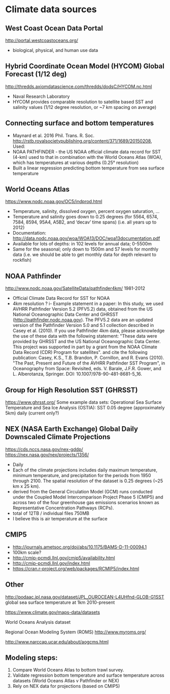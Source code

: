 # Climate data sources 

## West Coast Ocean Data Portal
http://portal.westcoastoceans.org/
- biological, physical, and human use data

## Hybrid Coordinate Ocean Model (HYCOM) Global Forecast (1/12 deg)
http://thredds.axiomdatascience.com/thredds/dodsC/HYCOM.nc.html
- Naval Research Laboratory
- HYCOM provides comparable resolution to satellite based SST and salinity values
(1/12 degree resolution, or ~7 km spacing on average)

## Connecting surface and bottom temperatures 
- Maynard et al. 2016 Phil. Trans. R. Soc. <http://rstb.royalsocietypublishing.org/content/371/1689/20150208>, Used:
- NOAA PATHFINDER - the US NOAA official climate data record for SST (4-km)
used to that in combination with the World Oceans Atlas (WOA), which has
temperatures at various depths (0.25° resolution)
- Built a linear regression predicting bottom temperature from sea surface temperature

## World Oceans Atlas
https://www.nodc.noaa.gov/OC5/indprod.html
- Temperature, salinity, dissolved oxygen, percent oxygen saturation, …
- Temperature and salinity goes down to 0.25 degrees (for  5564, 6574, 7584, 8594,
95A4, A5B2, and ‘decav’ time spans) (i.e. all years up to 2012)
- Documentation: http://data.nodc.noaa.gov/woa/WOA13/DOC/woa13documentation.pdf
- Available for lots of depths: in 102 levels for annual data; 0-5500m
- Same for the seasonal; only down to 1500m and 57 levels for monthly data (i.e.
we should be able to get monthly data for depth relevant to rockfish)

## NOAA Pathfinder
http://www.nodc.noaa.gov/SatelliteData/pathfinder4km/
1981-2012
- Official Climate Data Record for SST for NOAA
- 4km resolution ?
i- Example statement in a paper:
In this study, we used AVHRR Pathfinder Version 5.2 (PFV5.2) data, obtained
from the US National Oceanographic Data Center and GHRSST
(http://pathfinder.nodc.noaa.gov). The PFV5.2 data are an updated version of
the Pathfinder Version 5.0 and 5.1 collection described in Casey et al. (2010).
If you use Pathfinder 4km data, please acknowledge the use of these data with
the following statement: "These data were provided by GHRSST and the US
National Oceanographic Data Center. This project was supported in part by
a grant from the NOAA Climate Data Record (CDR) Program for satellites".
and cite the following publication:
Casey, K.S., T.B. Brandon, P. Cornillon, and R. Evans (2010). "The Past, Present and Future of the AVHRR Pathfinder SST Program", in Oceanography from Space: Revisited, eds. V. Barale, J.F.R. Gower, and L. Alberotanza, Springer. DOI: 10.1007/978-90-481-8681-5_16.

## Group for High Resolution SST (GHRSST)
https://www.ghrsst.org/
Some example data sets:
Operational Sea Surface Temperature and Sea Ice Analysis (OSTIA): SST 0.05
degree (approximately 5km) daily (current only?)

## NEX (NASA Earth Exchange) Global Daily Downscaled Climate Projections
https://cds.nccs.nasa.gov/nex-gddp/
https://nex.nasa.gov/nex/projects/1356/
- Daily
- Each of the climate projections includes daily maximum temperature, minimum
temperature, and precipitation for the periods from 1950 through 2100. The
spatial resolution of the dataset is 0.25 degrees (~25 km x 25 km).
- derived from the General Circulation Model (GCM) runs conducted under the
Coupled Model Intercomparison Project Phase 5 (CMIP5) and across two of the
four greenhouse gas emissions scenarios known as Representative Concentration
Pathways (RCPs).
- total of 12TB / individual files 750MB
- I believe this is air temperature at the surface

## CMIP5
- http://journals.ametsoc.org/doi/abs/10.1175/BAMS-D-11-00094.1
- 100km scale?
- http://cmip-pcmdi.llnl.gov/cmip5/availability.html
- http://cmip-pcmdi.llnl.gov/index.html
- https://cran.r-project.org/web/packages/RCMIP5/index.html



## Other

http://podaac.jpl.nasa.gov/dataset/JPL_OUROCEAN-L4UHfnd-GLOB-G1SST
global sea surface temperature at 1km 2010-present

https://www.climate.gov/maps-data/datasets

World Oceans Analysis dataset

Regional Ocean Modeling System (ROMS)
http://www.myroms.org/

http://www.narccap.ucar.edu/about/aogcms.html

## Modeling steps:
1) Compare World Oceans Atlas to bottom trawl survey.   
2) Validate regression bottom temperature and surface temperature across datasets (World Oceans Atlas v Pathfinder or NEX)  
3) Rely on NEX data for projections (based on CMIP5)
